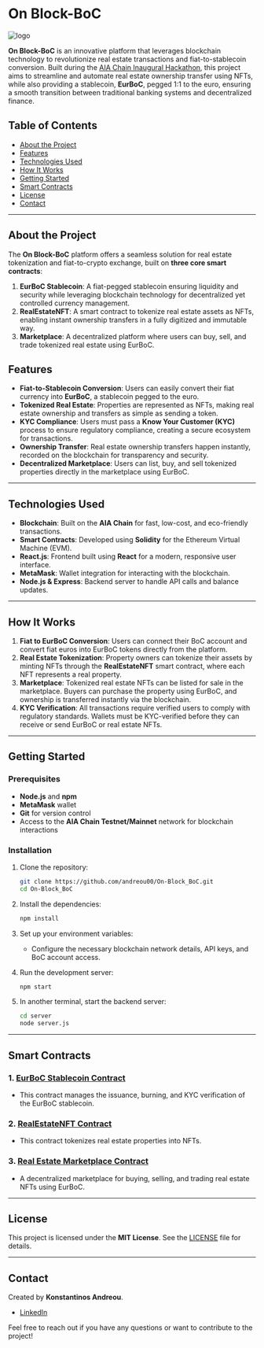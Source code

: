 # On Block-BoC
![logo](https://github.com/user-attachments/assets/72b942d2-b4db-408f-a294-44d4419218b9)


**On Block-BoC** is an innovative platform that leverages blockchain technology to revolutionize real estate transactions and fiat-to-stablecoin conversion. Built during the [AIA Chain Inaugural Hackathon](https://www.hackquest.io/en/hackathon/explore/AIA-Chain-Inaugural-Hackathon), this project aims to streamline and automate real estate ownership transfer using NFTs, while also providing a stablecoin, **EurBoC**, pegged 1:1 to the euro, ensuring a smooth transition between traditional banking systems and decentralized finance.

## Table of Contents
- [About the Project](#about-the-project)
- [Features](#features)
- [Technologies Used](#technologies-used)
- [How It Works](#how-it-works)
- [Getting Started](#getting-started)
- [Smart Contracts](#smart-contracts)
- [License](#license)
- [Contact](#contact)

---

## About the Project

The **On Block-BoC** platform offers a seamless solution for real estate tokenization and fiat-to-crypto exchange, built on **three core smart contracts**:
1. **EurBoC Stablecoin**: A fiat-pegged stablecoin ensuring liquidity and security while leveraging blockchain technology for decentralized yet controlled currency management.
2. **RealEstateNFT**: A smart contract to tokenize real estate assets as NFTs, enabling instant ownership transfers in a fully digitized and immutable way.
3. **Marketplace**: A decentralized platform where users can buy, sell, and trade tokenized real estate using EurBoC.

## Features
- **Fiat-to-Stablecoin Conversion**: Users can easily convert their fiat currency into **EurBoC**, a stablecoin pegged to the euro.
- **Tokenized Real Estate**: Properties are represented as NFTs, making real estate ownership and transfers as simple as sending a token.
- **KYC Compliance**: Users must pass a **Know Your Customer (KYC)** process to ensure regulatory compliance, creating a secure ecosystem for transactions.
- **Ownership Transfer**: Real estate ownership transfers happen instantly, recorded on the blockchain for transparency and security.
- **Decentralized Marketplace**: Users can list, buy, and sell tokenized properties directly in the marketplace using EurBoC.

---

## Technologies Used

- **Blockchain**: Built on the **AIA Chain** for fast, low-cost, and eco-friendly transactions.
- **Smart Contracts**: Developed using **Solidity** for the Ethereum Virtual Machine (EVM).
- **React.js**: Frontend built using **React** for a modern, responsive user interface.
- **MetaMask**: Wallet integration for interacting with the blockchain.
- **Node.js & Express**: Backend server to handle API calls and balance updates.

---

## How It Works

1. **Fiat to EurBoC Conversion**: Users can connect their BoC account and convert fiat euros into EurBoC tokens directly from the platform.
2. **Real Estate Tokenization**: Property owners can tokenize their assets by minting NFTs through the **RealEstateNFT** smart contract, where each NFT represents a real property.
3. **Marketplace**: Tokenized real estate NFTs can be listed for sale in the marketplace. Buyers can purchase the property using EurBoC, and ownership is transferred instantly via the blockchain.
4. **KYC Verification**: All transactions require verified users to comply with regulatory standards. Wallets must be KYC-verified before they can receive or send EurBoC or real estate NFTs.

---

## Getting Started

### Prerequisites
- **Node.js** and **npm**
- **MetaMask** wallet
- **Git** for version control
- Access to the **AIA Chain Testnet/Mainnet** network for blockchain interactions

### Installation
1. Clone the repository:
    ```bash
    git clone https://github.com/andreou00/On-Block_BoC.git
    cd On-Block_BoC
    ```

2. Install the dependencies:
    ```bash
    npm install
    ```

3. Set up your environment variables:
   - Configure the necessary blockchain network details, API keys, and BoC account access.
  
4. Run the development server:
    ```bash
    npm start
    ```

5. In another terminal, start the backend server:
    ```bash
    cd server
    node server.js
    ```

---

## Smart Contracts

### 1. [**EurBoC Stablecoin Contract**](https://testnet.aiascan.com/token/0x46a60ED30B1Ff8f99bb773Bae217221c7CE19e02?tab=contract)
- This contract manages the issuance, burning, and KYC verification of the EurBoC stablecoin.

### 2. [**RealEstateNFT Contract**](https://testnet.aiascan.com/token/0xA37831EE6E78bAEfDBaB3A2493C9f418258e18e4?tab=contract)
- This contract tokenizes real estate properties into NFTs.

### 3. [**Real Estate Marketplace Contract**](https://testnet.aiascan.com/address/0x0643E44f5772d1b369bDDe5c5201Bd85533F55dc?tab=contract)
- A decentralized marketplace for buying, selling, and trading real estate NFTs using EurBoC.

---

## License
This project is licensed under the **MIT License**. See the [LICENSE](LICENSE) file for details.

---

## Contact
Created by **Konstantinos Andreou**. 

- [LinkedIn](https://www.linkedin.com/in/andreou00/)

Feel free to reach out if you have any questions or want to contribute to the project!
